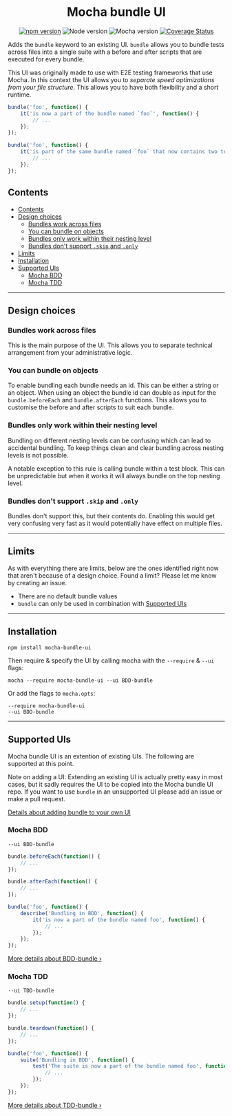 <h1 align="center">Mocha bundle UI</h1>

<p align="center">
<a href="https://badge.fury.io/js/mocha-bundle-ui"><img alt="npm version" src="https://badge.fury.io/js/mocha-bundle-ui.svg"></a>
<img alt="Node version" src="https://img.shields.io/badge/Node-%3E%3D%207.6-brightgreen.svg">
<img alt="Mocha version" src="https://img.shields.io/badge/Mocha-%3E%3D%204.1.0-brightgreen.svg">
<a href="https://coveralls.io/github/Lakitna/Mocha-bundle-ui?branch=master"><img alt="Coverage Status" src="https://coveralls.io/repos/github/Lakitna/Mocha-bundle-ui/badge.svg?branch=master"></a>
</p>

Adds the `bundle` keyword to an existing UI. `bundle` allows you to bundle tests across files into a single suite with a before and after scripts that are executed for every bundle.

This UI was originally made to use with E2E testing frameworks that use Mocha. In this context the UI allows you to _separate speed optimizations from your file structure_. This allows you to have both flexibility and a short runtime.

```javascript
bundle('foo', function() {
    it('is now a part of the bundle named `foo`', function() {
        // ...
    });
});

bundle('foo', function() {
    it('is part of the same bundle named `foo` that now contains two tests', function() {
        // ...
    });
});
```

## Contents

- [Contents](#contents)
- [Design choices](#design-choices)
  - [Bundles work across files](#bundles-work-across-files)
  - [You can bundle on objects](#you-can-bundle-on-objects)
  - [Bundles only work within their nesting level](#bundles-only-work-within-their-nesting-level)
  - [Bundles don't support `.skip` and `.only`](#bundles-dont-support-skip-and-only)
- [Limits](#limits)
- [Installation](#installation)
- [Supported UIs](#supported-uis)
  - [Mocha BDD](#mocha-bdd)
  - [Mocha TDD](#mocha-tdd)

----------

## Design choices

### Bundles work across files
This is the main purpose of the UI. This allows you to separate technical arrangement from your administrative logic.

### You can bundle on objects
To enable bundling each bundle needs an id. This can be either a string or an object. When using an object the bundle id can double as input for the `bundle.beforeEach` and `bundle.afterEach` functions. This allows you to customise the before and after scripts to suit each bundle.

### Bundles only work within their nesting level
Bundling on different nesting levels can be confusing which can lead to accidental bundling. To keep things clean and clear bundling across nesting levels is not possible.

A notable exception to this rule is calling bundle within a test block. This can be unpredictable but when it works it will always bundle on the top nesting level.

### Bundles don't support `.skip` and `.only`
Bundles don't support this, but their contents do. Enabling this would get very confusing very fast as it would potentially have effect on multiple files.

----------

## Limits
As with everything there are limits, below are the ones identified right now that aren't because of a design choice. Found a limit? Please let me know by creating an issue.

- There are no default bundle values
- `bundle` can only be used in combination with [Supported UIs](#supported-uis)

----------

## Installation

```shell
npm install mocha-bundle-ui
```

Then require & specify the UI by calling mocha with the `--require` & `--ui` flags:

```shell
mocha --require mocha-bundle-ui --ui BDD-bundle
```

Or add the flags to `mocha.opts`:

```shell
--require mocha-bundle-ui
--ui BDD-bundle
```

----------

## Supported UIs
Mocha bundle UI is an extention of existing UIs. The following are supported at this point.

Note on adding a UI: Extending an existing UI is actually pretty easy in most cases, but it sadly requires the UI to be copied into the Mocha bundle UI repo. If you want to use `bundle` in an unsupported UI please add an issue or make a pull request.

[Details about adding bundle to your own UI](docs/extendUi.md)

### Mocha BDD

```shell
--ui BDD-bundle
```

```javascript
bundle.beforeEach(function() {
    // ...
});

bundle.afterEach(function() {
    // ...
});

bundle('foo', function() {
    describe('Bundling in BDD', function() {
        it('is now a part of the bundle named foo', function() {
            // ...
        });
    });
});
```

[More details about BDD-bundle ›](docs/BDD-bundle.md)

### Mocha TDD

```shell
--ui TDD-bundle
```

```javascript
bundle.setup(function() {
    // ...
});

bundle.teardown(function() {
    // ...
});

bundle('foo', function() {
    suite('Bundling in BDD', function() {
        test('The suite is now a part of the bundle named foo', function() {
            // ...
        });
    });
});
```

[More details about TDD-bundle ›](docs/TDD-bundle.md)
